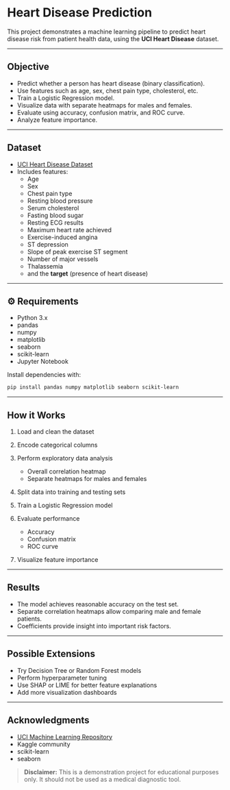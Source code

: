 # Heart Disease Prediction

This project demonstrates a machine learning pipeline to predict heart disease risk from patient health data, using the **UCI Heart Disease** dataset.

---

## Objective

- Predict whether a person has heart disease (binary classification).
- Use features such as age, sex, chest pain type, cholesterol, etc.
- Train a Logistic Regression model.
- Visualize data with separate heatmaps for males and females.
- Evaluate using accuracy, confusion matrix, and ROC curve.
- Analyze feature importance.

---

## Dataset

- [UCI Heart Disease Dataset](https://www.kaggle.com/datasets/ketangangal/heart-disease-dataset-uci)  
- Includes features:
  - Age
  - Sex
  - Chest pain type
  - Resting blood pressure
  - Serum cholesterol
  - Fasting blood sugar
  - Resting ECG results
  - Maximum heart rate achieved
  - Exercise-induced angina
  - ST depression
  - Slope of peak exercise ST segment
  - Number of major vessels
  - Thalassemia
  - and the **target** (presence of heart disease)
 
 ---

## ⚙️ Requirements

- Python 3.x
- pandas
- numpy
- matplotlib
- seaborn
- scikit-learn
- Jupyter Notebook

Install dependencies with:

```bash
pip install pandas numpy matplotlib seaborn scikit-learn
````

---

## How it Works

1. Load and clean the dataset
2. Encode categorical columns
3. Perform exploratory data analysis

   * Overall correlation heatmap
   * Separate heatmaps for males and females
4. Split data into training and testing sets
5. Train a Logistic Regression model
6. Evaluate performance

   * Accuracy
   * Confusion matrix
   * ROC curve
7. Visualize feature importance

---

## Results

* The model achieves reasonable accuracy on the test set.
* Separate correlation heatmaps allow comparing male and female patients.
* Coefficients provide insight into important risk factors.

---

## Possible Extensions

* Try Decision Tree or Random Forest models
* Perform hyperparameter tuning
* Use SHAP or LIME for better feature explanations
* Add more visualization dashboards
---

## Acknowledgments

* [UCI Machine Learning Repository](https://archive.ics.uci.edu/ml/datasets/heart+disease)
* Kaggle community
* scikit-learn
* seaborn

>  **Disclaimer:** This is a demonstration project for educational purposes only. It should not be used as a medical diagnostic tool.

